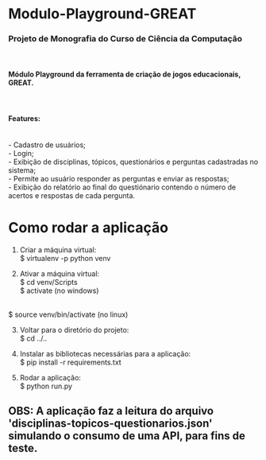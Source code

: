 # Modulo-Playground-GREAT
<h3>Projeto de Monografia do Curso de Ciência da Computação</h3><br>
<h4>Módulo Playground da ferramenta de criação de jogos educacionais, GREAT.</h4><br>
<h4>Features:</h4><br>
- Cadastro de usuários;<br>
- Login;<br>
- Exibição de disciplinas, tópicos, questionários e perguntas cadastradas no sistema;<br>
- Permite ao usuário responder as perguntas e enviar as respostas;<br>
- Exibição do relatório ao final do questiónario contendo o número de acertos e respostas de cada pergunta.

# Como rodar a aplicação

1. Criar a máquina virtual:<br>
	$ virtualenv -p python venv
	
2. Ativar a máquina virtual:<br>
	$ cd venv/Scripts<br>
	$ activate  (no windows)<br>
  <br>
  $ source venv/bin/activate (no linux)
	
3. Voltar para o diretório do projeto:<br>
	$ cd ../..
	
4. Instalar as bibliotecas necessárias para a aplicação:<br>
	$ pip install -r requirements.txt
	
5. Rodar a aplicação:<br>
	$ python run.py
	
## OBS: A aplicação faz a leitura do arquivo 'disciplinas-topicos-questionarios.json' simulando o consumo de uma API, para fins de teste.
